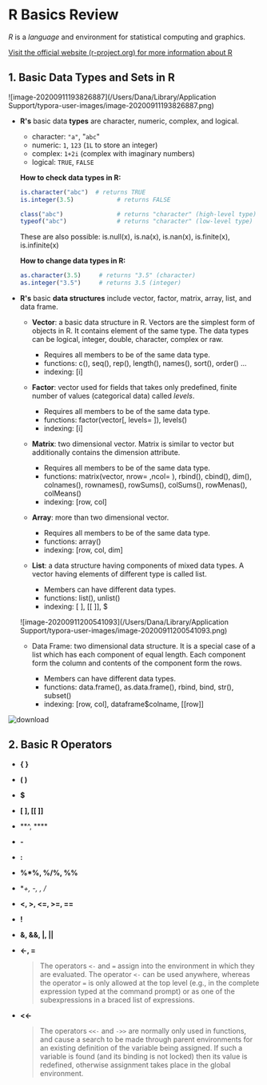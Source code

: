 # R Basics Review

*R* is a *language* and environment for statistical computing and graphics.

[Visit the official website (r-project.org) for more information about R](https://www.r-project.org/about.html)



## 1. Basic Data Types and Sets in R

![image-20200911193826887](/Users/Dana/Library/Application Support/typora-user-images/image-20200911193826887.png)

* **R's** basic data **types** are character, numeric, complex, and logical.

  * character: `"a"`, "`abc`"
  * numeric: `1`, `123` (`1L` to store an integer)
  * complex: `1+2i` (complex with imaginary numbers)
  * logical: `TRUE`, `FALSE`

  

  **How to check data types in R:**

  ```R
  is.character("abc")  # returns TRUE
  is.integer(3.5)			 # returns FALSE
  
  class("abc")				 # returns "character" (high-level type)
  typeof("abc")				 # returns "character" (low-level type)
  ```

  These are also possible: is.null(x), is.na(x), is.nan(x), is.finite(x), is.infinite(x)

  

  **How to change data types in R:**

  ```R
  as.character(3.5)		# returns "3.5" (character)
  as.integer("3.5")		# returns 3.5 (integer)
  ```

  

* **R's** basic **data structures** include vector, factor, matrix, array, list, and data frame.

  * **Vector**: a basic data structure in R. Vectors are the simplest form of objects in R. It contains element of the same type. The data types can be logical, integer, double, character, complex or raw.

    * Requires all members to be of the same data type.
    * functions: c(), seq(), rep(), length(), names(), sort(), order() ...
    * indexing: [i]

    

  * **Factor**: vector used for fields that takes only predefined, finite number of values (categorical data) called *levels*.

    * Requires all members to be of the same data type.
    * functions: factor(vector[, levels=  ]), levels()
    * indexing: [i]

    

  * **Matrix**: two dimensional vector. Matrix is similar to vector but additionally contains the dimension attribute.

    * Requires all members to be of the same data type.
    * functions: matrix(vector, nrow=  ,ncol=  ), rbind(), cbind(), dim(), colnames(), rownames(), rowSums(), colSums(), rowMenas(), colMeans()
    * indexing: [row, col]

  

  * **Array**: more than two dimensional vector.  
    * Requires all members to be of the same data type.
    * functions: array()
    * indexing: [row, col, dim]

  

  * **List**: a data structure having components of mixed data types. A vector having elements of different type is called list.
    * Members can have different data types.
    * functions: list(), unlist()
    * indexing: [ ], [[ ]], $

  ![image-20200911200541093](/Users/Dana/Library/Application Support/typora-user-images/image-20200911200541093.png)

  

  * Data Frame: two dimensional data structure. It is a special case of a list which has each component of equal length. Each component form the column and contents of the component form the rows.

    * Members can have different data types.
    * functions: data.frame(), as.data.frame(), rbind, bind, str(), subset()
    * indexing: [row, col], dataframe$colname, [[row]]

    

![download](/Users/Dana/Desktop/download.png)



## 2. Basic R Operators

* **{ }**

* **( )**

* **$**

* **[ ], [[ ]]**

* **^, ****

* **-**

* **:**

* **%*%, %/%, %%**

* **+, -, *, /**

* **<, >, <=, >=, ==**

* **!**

* **&, &&, |, ||**

* **<-, =**

  > The operators `<-` and `=` assign into the environment in which they are evaluated. The operator `<-` can be used anywhere, whereas the operator `=` is only allowed at the top level (e.g., in the complete expression typed at the command prompt) or as one of the subexpressions in a braced list of expressions.

* **<<-** 

  > The operators `<<-` and `->>` are normally only used in functions, and cause a search to be made through parent environments for an existing definition of the variable being assigned. If such a variable is found (and its binding is not locked) then its value is redefined, otherwise assignment takes place in the global environment. 